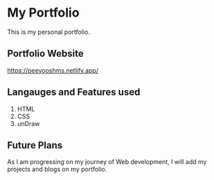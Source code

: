 # My Portfolio
This is my personal portfolio. 

## Portfolio Website 
https://peeyooshms.netlify.app/

## Langauges and Features used
1. HTML 
2. CSS
3. unDraw 

## Future Plans
As I am progressing on my journey of Web development, I will add my projects and blogs on my portfolio. 

